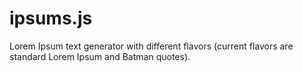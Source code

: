 ipsums.js
======

Lorem Ipsum text generator with different flavors (current flavors are standard Lorem Ipsum and Batman quotes).


